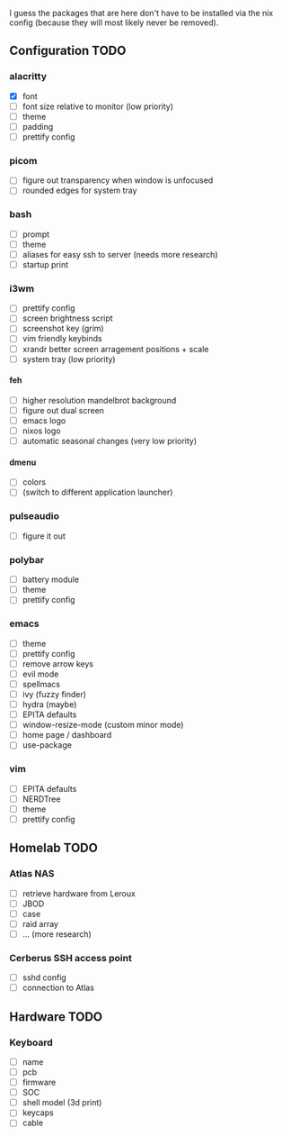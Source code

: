 I guess the packages that are here don't have to be installed via the nix config (because they will most likely never be removed).
## Configuration TODO
### alacritty
- [x] font
- [ ] font size relative to monitor (low priority)
- [ ] theme
- [ ] padding
- [ ] prettify config

### picom
- [ ] figure out transparency when window is unfocused
- [ ] rounded edges for system tray

### bash
- [ ] prompt
- [ ] theme
- [ ] aliases for easy ssh to server (needs more research)
- [ ] startup print

### i3wm
- [ ] prettify config
- [ ] screen brightness script
- [ ] screenshot key (grim)
- [ ] vim friendly keybinds
- [ ] xrandr better screen arragement positions + scale
- [ ] system tray (low priority)

#### feh
- [ ] higher resolution mandelbrot background
- [ ] figure out dual screen
- [ ] emacs logo
- [ ] nixos logo
- [ ] automatic seasonal changes (very low priority)

#### dmenu
- [ ] colors
- [ ] (switch to different application launcher)

### pulseaudio
- [ ] figure it out

### polybar
- [ ] battery module
- [ ] theme
- [ ] prettify config

### emacs
- [ ] theme
- [ ] prettify config
- [ ] remove arrow keys
- [ ] evil mode
- [ ] spellmacs
- [ ] ivy (fuzzy finder)
- [ ] hydra (maybe)
- [ ] EPITA defaults
- [ ] window-resize-mode (custom minor mode)
- [ ] home page / dashboard
- [ ] use-package

### vim
- [ ] EPITA defaults
- [ ] NERDTree
- [ ] theme
- [ ] prettify config

## Homelab TODO
### Atlas NAS
- [ ] retrieve hardware from Leroux
- [ ] JBOD
- [ ] case
- [ ] raid array
- [ ] ... (more research)

### Cerberus SSH access point
- [ ] sshd config
- [ ] connection to Atlas

## Hardware TODO

### Keyboard
- [ ] name
- [ ] pcb
- [ ] firmware
- [ ] SOC
- [ ] shell model (3d print)
- [ ] keycaps
- [ ] cable
